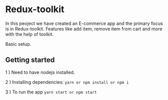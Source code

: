 # Redux-toolkit

In this peoject we have created an E-commerce app and the primary focus is in Redux-toolkit.
Features like add item, remove item from cart and more with the help of toolkit.

Basic setup. 


## Getting started

1 ) Need to have nodejs installed.

2 ) Installing dependencies: `yarn or npm install or npm i`

3 ) To run the app `yarn start or npm start`
